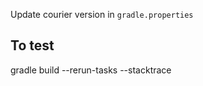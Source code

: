 
Update courier version in `gradle.properties`

To test
-------
gradle build --rerun-tasks --stacktrace
